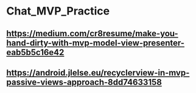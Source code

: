 # Chat_MVP_Practice

## https://medium.com/cr8resume/make-you-hand-dirty-with-mvp-model-view-presenter-eab5b5c16e42
## https://android.jlelse.eu/recyclerview-in-mvp-passive-views-approach-8dd74633158
